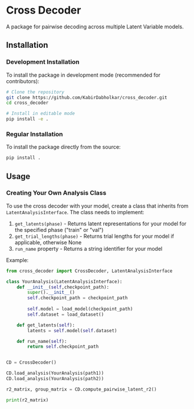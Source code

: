 # Cross Decoder

A package for pairwise decoding across multiple Latent Variable models.

## Installation

### Development Installation

To install the package in development mode (recommended for contributors):

```bash
# Clone the repository
git clone https://github.com/KabirDabholkar/cross_decoder.git
cd cross_decoder

# Install in editable mode
pip install -e .
```

### Regular Installation

To install the package directly from the source:

```bash
pip install .
```
## Usage
### Creating Your Own Analysis Class

To use the cross decoder with your model, create a class that inherits from `LatentAnalysisInterface`. The class needs to implement:

1. `get_latents(phase)` - Returns latent representations for your model for the specified phase ("train" or "val")
2. `get_trial_lengths(phase)` - Returns trial lengths for your model if applicable, otherwise None
3. `run_name` property - Returns a string identifier for your model

Example:
```python
from cross_decoder import CrossDecoder, LatentAnalysisInterface

class YourAnalysis(LatentAnalysisInterface):
    def __init__(self,checkpoint_path):
        super().__init__()
        self.checkpoint_path = checkpoint_path
        
        self.model = load_model(checkpoint_path)
        self.dataset = load_dataset()

    def get_latents(self):
        latents = self.model(self.dataset)

    def run_name(self):
        return self.checkpoint_path


CD = CrossDecoder()

CD.load_analysis(YourAnalysis(path1))
CD.load_analysis(YourAnalysis(path2))

r2_matrix, group_matrix = CD.compute_pairwise_latent_r2()

print(r2_matrix)
```



